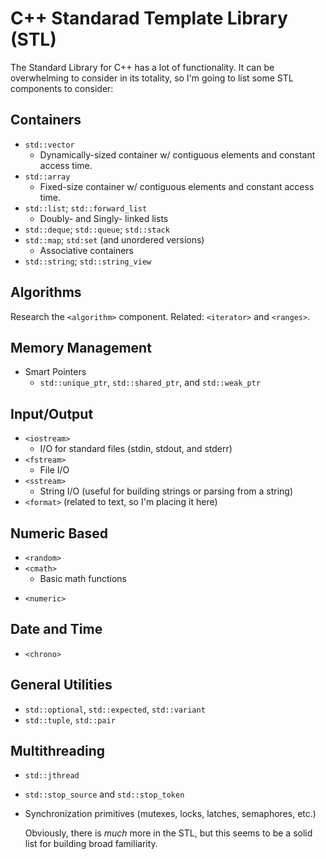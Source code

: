 # C++ Standarad Template Library (STL)

The Standard Library for C++ has a lot of functionality. It can be overwhelming to consider in its totality,
so I'm going to list some STL components to consider:


## Containers

- `std::vector`
  - Dynamically-sized container w/ contiguous elements and constant access time.   
- `std::array`
  - Fixed-size container w/ contiguous elements and constant access time. 
- `std::list`; `std::forward_list`
  - Doubly- and Singly- linked lists 
- `std::deque`; `std::queue`; `std::stack`
- `std::map`; `std:set` (and unordered versions)
  - Associative containers 
- `std::string`; `std::string_view`

## Algorithms

Research the `<algorithm>` component. 
Related: `<iterator>` and `<ranges>`. 

## Memory Management

- Smart Pointers
  - `std::unique_ptr`, `std::shared_ptr`, and `std::weak_ptr`

## Input/Output

- `<iostream>`
  - I/O for standard files (stdin, stdout, and stderr)
- `<fstream>`
  - File I/O
- `<sstream>`
  - String I/O (useful for building strings or parsing from a string)
- `<format>` (related to text, so I'm placing it here)

 ## Numeric Based

 - `<random>`
 - `<cmath>`
   - Basic math functions
* `<numeric>`
  
## Date and Time

 - `<chrono>`

## General Utilities
 
 - `std::optional`, `std::expected`, `std::variant`
 - `std::tuple`, `std::pair`

## Multithreading 

- `std::jthread`
- `std::stop_source` and `std::stop_token`
- Synchronization primitives (mutexes, locks, latches, semaphores, etc.)

  Obviously, there is *much* more in the STL, but this seems to be a solid list for building broad familiarity.
